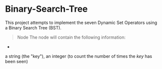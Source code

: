 # Binary-Search-Tree
This project attempts to implement the seven Dynamic Set Operators using a Binary Search Tree (BST). 

>Node
The node will contain the following information:
*

a string (the "key"), an integer (to count the number of times the *key* has been seen)
>
